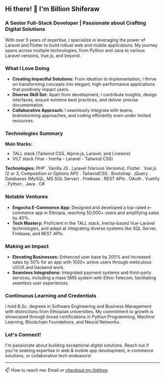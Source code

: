 ## Hi there! 👋 I'm Billion Shiferaw 

### A Senior Full-Stack Developer | Passionate about Crafting Digital Solutions

With over 5 years of expertise, I specialize in leveraging the power of Laravel and Flutter to build robust web and mobile applications. My journey spans across multiple technologies, from Python and Java to various Laravel versions, Vue.js, and beyond.

### What I Love Doing

- **Creating Impactful Solutions:** From ideation to implementation, I thrive on transforming concepts into elegant, high-performance applications that positively impact users.
- **Diverse Skill Set:** Apart from development, I contribute insights, design interfaces, ensure extreme best practices, and deliver precise documentation.
- **Collaborative Approach:** I seamlessly integrate with teams, brainstorming approaches, and coding efficiently even under limited resources.

### Technologies Summary

**Main Stacks:**
- TALL stack (Tailwind CSS, Alpine.js, Laravel, and Livewire)
- VILT stack (Vue - Inertia - Laravel - Tailwind CSS)

**Technologies:**
PHP . Vanilla JS . Laravel (Various Versions). Flutter . Vue.js (2 or 3, Composition or Options API) . TailwindCSS . Bootstrap . jQuery . Databases (MySQL, MS SQL Server) . Firebase . REST APIs . OAuth . Vuetify . Python . Java . C# 

### Notable Ventures

- **Engocha E-Commerce App:** Designed and developed a top-rated e-commerce app in Ethiopia, reaching 50,000+ users and amplifying sales by 40%.
- **Tech Mastery:** Proficient in the TALL stack, Inertia-based Vue-Laravel technologies, and adept at integrating diverse systems like SQL Server, Firebase, and REST APIs.

### Making an Impact

- **Elevating Businesses:** Enhanced user base by 200% and increased sales by 50% for an app with 1000+ active users through meticulous UI/UX and backend work.
- **Seamless Integrations:** Integrated payment systems and third-party services, including a mass SMS system with Ethio-Telecom, facilitating seamless user experiences.

### Continuous Learning and Credentials

I hold B.Sc. degrees in Software Engineering and Business Management with distinctions from Ethiopian universities. My commitment to growth is showcased through broad certifications in Python Programming, Machine Learning, Blockchain Foundations, and Neural Networks.

### Let's Connect!

I'm passionate about building exceptional digital solutions. Reach out if you're seeking expertise in web & mobile app development, e-commerce solutions, or collaborative tech endeavors!

---

📫 How to reach me: Email *or [checkout my linktree](https://linktr.ee/billionshiferaw)*

<!---
billishe/billishe is a ✨ special ✨ repository because its `README.md` (this file) appears on your GitHub profile.
You can click the Preview link to take a look at your changes.
--->
